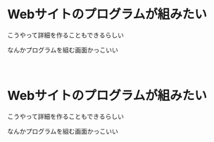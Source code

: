 <!DOCTYPE html>
<html>
  <body>
    <h1>Webサイトのプログラムが組みたい</h1>
    <p>こうやって詳細を作ることもできるらしい</p>
    <p>なんかプログラムを組む画面かっこいい</p>
    
　</body>
</head>
</html>
<head>
    <meta charset="UTF-8">
    <meta name="viewport" content="width=device-width">
    <title>練習</title>
    
</head>
<!DOCTYPE html>
<html>
  <body>
    <h1>Webサイトのプログラムが組みたい</h1>
    <p>こうやって詳細を作ることもできるらしい</p>
    <p>なんかプログラムを組む画面かっこいい</p>
    
　</body>
</head>
</html>
<head>
    <meta charset="UTF-8">
    <meta name="viewport" content="width=device-width">
    <title>練習</title>
    
</head>
